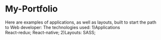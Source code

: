 # My-Portfolio
 Here are examples of applications, as well as layouts, built to start the path to Web developer: The technologies used: 
 1)Applications  
 React-redux; 
 React-native; 
 2)Layouts: 
 SASS;
